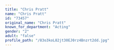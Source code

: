 ```yaml
---
title: "Chris Pratt"
name: "Chris Pratt"
id: "73457"
original_name: "Chris Pratt"
known_for_department: "Acting"
gender: "2"
adult: "false"
profile_path: "/83o3koL82jt30EJ0rz4Bnzrt2dd.jpg"
---
```

